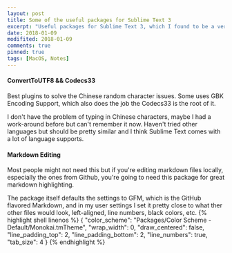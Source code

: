 ```yaml
---
layout: post
title: Some of the useful packages for Sublime Text 3
excerpt: "Useful packages for Sublime Text 3, which I found to be a very handy coding text editor not only for programmers but also for everyday users to have a enjoyful typing experience. Well, of course some of the credits goes to the mechanical keyboard I'm using L0L."
date: 2018-01-09
modifited: 2018-01-09
comments: true
pinned: true
tags: [MacOS, Notes]
---
```

#### ConvertToUTF8 && Codecs33
Best plugins to solve the Chinese random character issues. Some uses GBK Encoding Support, which also does the job the Codecs33 is the root of it.

I don't have the problem of typing in Chinese characters, maybe I had a work-around before but can't remember it now. Haven't tried other languages but should be pretty similar and I think Sublime Text comes with a lot of language supports. 

#### Markdown Editing
Most people might not need this but if you're editing markdown files locally, especially the ones from Github, you're going to need this package for great markdown highlighting. 

The package itself defaults the settings to GFM, which is the GitHub flavored Markdown, and in my user settings I set it pretty close to what ther other files would look, left-aligned, line numbers, black colors, etc. 
{% highlight shell linenos %}
{
    "color_scheme": "Packages/Color Scheme - Default/Monokai.tmTheme",
    "wrap_width": 0,
    "draw_centered": false,
    "line_padding_top": 2,
    "line_padding_bottom": 2,
    "line_numbers": true,
    "tab_size": 4
}
{% endhighlight %}